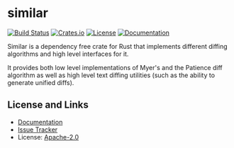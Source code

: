 # similar

[![Build Status](https://github.com/mitsuhiko/similar/workflows/Tests/badge.svg?branch=master)](https://github.com/mitsuhiko/similar/actions?query=workflow%3ATests)
[![Crates.io](https://img.shields.io/crates/d/similar.svg)](https://crates.io/crates/similar)
[![License](https://img.shields.io/github/license/mitsuhiko/similar)](https://github.com/mitsuhiko/similar/blob/master/LICENSE)
[![Documentation](https://docs.rs/similar/badge.svg)](https://docs.rs/similar)

Similar is a dependency free crate for Rust that implements different diffing
algorithms and high level interfaces for it.

It provides both low level implementations of Myer's and the Patience diff
algorithm as well as high level text diffing utilities (such as the ability
to generate unified diffs).

## License and Links

- [Documentation](https://docs.rs/similar/)
- [Issue Tracker](https://github.com/mitsuhiko/similar/issues)
- License: [Apache-2.0](https://github.com/mitsuhiko/similar/blob/master/LICENSE)

